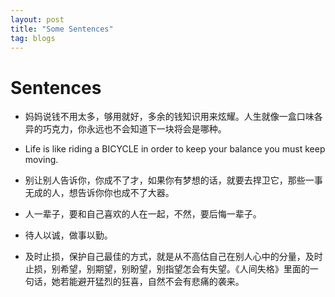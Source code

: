 ```yaml
---
layout: post
title: "Some Sentences"
tag: blogs
---
```


# Sentences

- 妈妈说钱不用太多，够用就好，多余的钱知识用来炫耀。人生就像一盒口味各异的巧克力，你永远也不会知道下一块将会是哪种。

- Life is like riding a BICYCLE in order to keep your balance you must keep moving.

- 别让别人告诉你，你成不了才，如果你有梦想的话，就要去捍卫它，那些一事无成的人，想告诉你你也成不了大器。
- 人一辈子，要和自己喜欢的人在一起，不然，要后悔一辈子。
- 待人以诚，做事以勤。
- 及时止损，保护自己最佳的方式，就是从不高估自己在别人心中的分量，及时止损，别希望，别期望，别盼望，别指望怎会有失望。《人间失格》里面的一句话，她若能避开猛烈的狂喜，自然不会有悲痛的袭来。